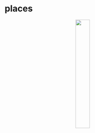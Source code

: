 # places

<div align="center">
  <img src="https://github.com/ygliboch/places/blob/master/screens/ezgif.com-video-to-gif.gif" width="30%" />
</div>
